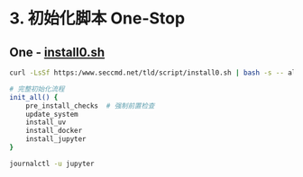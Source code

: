 # 3. 初始化脚本 One-Stop

## One - [install0.sh](http://install0.sh)

```Bash
curl -LsSf https:/www.seccmd.net/tld/script/install0.sh | bash -s -- all
```

```Bash
# 完整初始化流程
init_all() {
    pre_install_checks  # 强制前置检查
    update_system
    install_uv
    install_docker
    install_jupyter
}

journalctl -u jupyter
```

